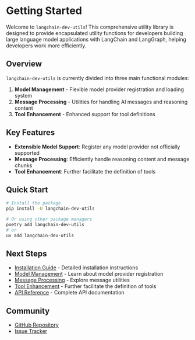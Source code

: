 # Getting Started

Welcome to `langchain-dev-utils`! This comprehensive utility library is designed to provide encapsulated utility functions for developers building large language model applications with LangChain and LangGraph, helping developers work more efficiently.

## Overview

`langchain-dev-utils` is currently divided into three main functional modules:

1. **Model Management** - Flexible model provider registration and loading system
2. **Message Processing** - Utilities for handling AI messages and reasoning content
3. **Tool Enhancement** - Enhanced support for tool definitions

## Key Features

- **Extensible Model Support**: Register any model provider not officially supported
- **Message Processing**: Efficiently handle reasoning content and message chunks
- **Tool Enhancement**: Further facilitate the definition of tools

## Quick Start

```bash
# Install the package
pip install -U langchain-dev-utils

# Or using other package managers
poetry add langchain-dev-utils
# or
uv add langchain-dev-utils
```

## Next Steps

- [Installation Guide](./installation.md) - Detailed installation instructions
- [Model Management](./model-management.md) - Learn about model provider registration
- [Message Processing](./message-processing.md) - Explore message utilities
- [Tool Enhancement](./tool-enhancement.md) - Further facilitate the definition of tools
- [API Reference](./api-reference.md) - Complete API documentation

## Community

- [GitHub Repository](https://github.com/TBice123123/langchain-dev-utils)
- [Issue Tracker](https://github.com/TBice123123/langchain-dev-utils/issues)
